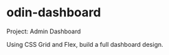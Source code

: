 # odin-dashboard

Project: Admin Dashboard

Using CSS Grid and Flex, build a full dashboard design. 
